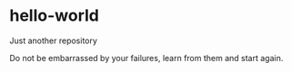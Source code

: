 # hello-world
Just another repository

Do not be embarrassed by your failures, learn from them and start again.

